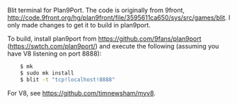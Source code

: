 
Blit terminal for Plan9Port.  The code is originally from 9front, http://code.9front.org/hg/plan9front/file/3595611ca650/sys/src/games/blit.
I only made changes to get it to build in plan9port.

To build, install plan9port from https://github.com/9fans/plan9port (https://swtch.com/plan9port/) and execute the following
(assuming you have V8 listening on port 8888):

```sh
    $ mk
    $ sudo mk install
    $ blit -t "tcp!localhost!8888"
```

For V8, see https://github.com/timnewsham/myv8.

